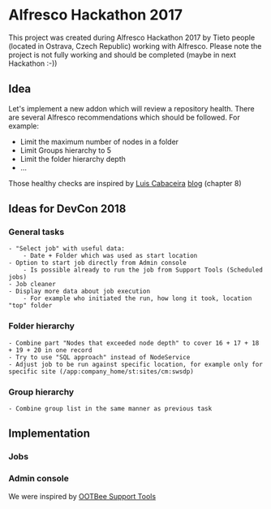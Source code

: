 # Alfresco Hackathon 2017
This project was created during Alfresco Hackathon 2017 by Tieto people (located in Ostrava, Czech Republic) working with Alfresco. Please note the project is not fully working and should be completed (maybe in next Hackathon :-))

## Idea
Let's implement a new addon which will review a repository health. There are several Alfresco recommendations which should be followed. For example:
* Limit the maximum number of nodes in a folder
* Limit Groups hierarchy to 5
* Limit the folder hierarchy depth
* ...

Those healthy checks are inspired by [Luis Cabaceira](https://community.alfresco.com/people/lcabaceira) [blog](https://community.alfresco.com/people/lcabaceira/blog/2017/04/26/alfresco-best-practices) (chapter 8)

## Ideas for DevCon 2018
### General tasks
	- "Select job" with useful data:
		- Date + Folder which was used as start location
	- Option to start job directly from Admin console
		- Is possible already to run the job from Support Tools (Scheduled jobs)
	- Job cleaner
	- Display more data about job execution
		- For example who initiated the run, how long it took, location "top" folder
### Folder hierarchy 
	- Combine part "Nodes that exceeded node depth" to cover 16 + 17 + 18 + 19 + 20 in one record
	- Try to use "SQL approach" instead of NodeService
	- Adjust job to be run against specific location, for example only for specific site (/app:company_home/st:sites/cm:swsdp)
### Group hierarchy
	- Combine group list in the same manner as previous task

## Implementation

### Jobs

### Admin console
We were inspired by [OOTBee Support Tools](https://github.com/OrderOfTheBee/ootbee-support-tools)

